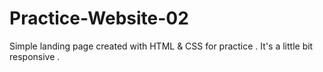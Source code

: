 # Practice-Website-02
Simple landing page created with HTML & CSS for practice .
It's a little bit responsive .